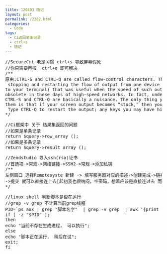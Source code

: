 ```yaml
---
title: 120403 随记
layout: post
permalink: /2282.html
categories:
  - Code
tags:
  - Ci返回单条记录
  - ctrl+s
  - 随记
---
```

<pre lang="php">//SecureCrt 老是习惯 ctrl+s 导致屏幕假死
//你只需要再按  ctrl+q 即可解决
/**
原由:CTRL-S and CTRL-Q are called flow-control characters. They represent an antiquated way of
 stopping and restarting the flow of output from one device to another (e.g., from the computer 
to your terminal) that was useful when the speed of such output was low. They are rather 
obsolete in these days of high-speed networks. In fact, under the latter conditions, 
CTRL-S and CTRL-Q are basically a nuisance. The only thing you really need to know about 
them is that if your screen output becomes “stuck,” then you may have hit CTRL-S by accident.
 Type CTRL-Q to restart the output; any keys you may have hit in between will then take effect.
*/</pre>

<pre lang="php">//Ci框架中 关于 结果集返回的问题
//如果是单条记录
return $query->row_array ();
//如果是多条记录
return $query->result_array ();
</pre>

<pre lang="php">//Zendstudio 导入ssh(rsa)证书
//首选项->常规->网络链接->SSH2->常规->添加私钥
/**
左侧窗口 选择Remotesyste 新建 -> 填写服务器对应的描述->创建完成->链接  输入用户名 ->密码留空
->提交 就可以直接连上去[起初我也很纳闷，空密码，想着应该是直接连过去 而不需要输入密码]
*/
</pre>

<pre lang="php">//linux shell 判断脚本是否在运行
//grep -v grep 不计算当前grep线程
PID=`ps aux | grep "脚本名字"  | grep -v grep  | awk '{print $2}'`
if [ -z "$PID" ];
then
echo "当前不存在生成进程， 可以执行";
else
echo "脚本正在运行， 稍后在试";
exit;
fi
</pre>